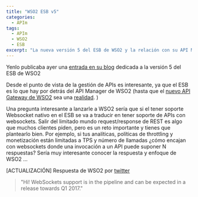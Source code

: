 ```yaml
---
title: "WSO2 ESB v5"
categories:
  - APIm
tags:
  - APIm
  - WSO2
  - ESB
excerpt: "La nueva versión 5 del ESB de WSO2 y la relación con su API Manager"
---
```


Yenlo publicaba ayer una [entrada en su blog](https://www.yenlo.com/blog/what-has-been-changed-in-wso2-esb-5.0.0-part-1?utm_source=hs_email&utm_medium=email&utm_content=31234577&_hsenc=p2ANqtz-9SMLrCOYRyLGoyskpHOtKxdZImw2Dxsn1_LO-MLeGW8341sHWl1k515Hdx5sOqMJ3nQ-qXwNyG3dbMBMjpyirBVcZ2fg&_hsmi=31234577) dedicada a la versión 5 del ESB de WSO2

Desde el punto de vista de la gestión de APIs es interesante, ya que el ESB es lo que hay por detrás del API Manager de WSO2 (hasta que el [nuevo API Gateway de WSO2](http://wso2.com/blogs/thesource/2016/04/introducing-wso2-gateway-framework-a-slight-change-in-course-post-alpha-release/) sea una [realidad](http://wso2.com/about/news/wso2-ceo-will-unveil-new-and-upcoming-products-designed-to-harness-todays-connected-world-at-wso2con/).
) 

Una pregunta interesante a lanzarle a WSO2 sería que si el tener soporte Websocket nativo en el ESB se va a traducir en tener soporte de APIs con websockets. Salir del limitado mundo request/response de REST es algo que muchos clientes piden, pero es un reto importante y tienes que plantearlo bien. Por ejemplo, si tus analíticas, políticas de throttling y monetización están limitadas a TPS y número de llamadas ¿cómo encajan con websockets donde una invocación a un API puede suponer N respuestas? Sería muy interesante conocer la respuesta y enfoque de WSO2 ...﻿

[ACTUALIZACIÓN] Respuesta de WSO2 por [twitter](https://twitter.com/wso2/status/749843808771190785)
> "Hi! WebSockets support is in the pipeline and can be expected in a release towards Q1 2017."
